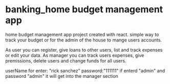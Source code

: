 # banking_home budget management app
home budget management app
project created with react.
simple way to track your budget or for the admin of the house to mange users accounts.

As user you can register, give loans to other users, list and track expenses or edit your data.
As manager you can track users expenses, give premissions, delete users and change funds for all users.

userName for enter: "rick sanchez" password:"111111"
if enterd "admin" and password "admin" it will get into the manager section
